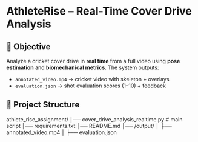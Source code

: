# AthleteRise – Real-Time Cover Drive Analysis

## 🎯 Objective
Analyze a cricket cover drive in **real time** from a full video using **pose estimation** and **biomechanical metrics**. The system outputs:
- `annotated_video.mp4` → cricket video with skeleton + overlays
- `evaluation.json` → shot evaluation scores (1–10) + feedback

## 📂 Project Structure
athlete_rise_assignment/
│── cover_drive_analysis_realtime.py # main script
│── requirements.txt
│── README.md
│── /output/
│ ├── annotated_video.mp4
│ ├── evaluation.json
